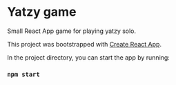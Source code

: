 # Yatzy game

Small React App game for playing yatzy solo. 

This project was bootstrapped with [Create React App](https://github.com/facebook/create-react-app).

In the project directory, you can start the app by running:

### `npm start`

